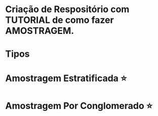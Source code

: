 # Criação de Respositório com TUTORIAL de como fazer AMOSTRAGEM. 

# Tipos

# Amostragem Estratificada :star:
# Amostragem Por Conglomerado :star:
